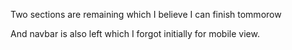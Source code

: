  Two sections are remaining which I believe I can finish tommorow

 And navbar is also left which I forgot initially for mobile view.
